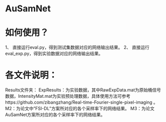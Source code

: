 # AuSamNet
# 如何使用？
1、	直接运行eval.py，得到测试集数据对应的网络输出结果。
2、	直接运行eval_exp.py，得到实验数据对应的网络输出结果。
# 各文件说明：
Results文件夹：
	ExpResults：为实验数据，其中RawExpData.mat为原始桶信号数据，IntensityMat.mat为实验预处理数据，具体使用方法可参考https://github.com/zibangzhang/Real-time-Fourier-single-pixel-imaging 。
	M2：为论文中”FSI-DL”方案所对应的各个采样率下的网络结果。
	M3：为论文AuSamNet方案所对应的各个采样率下的网络结果。
	
